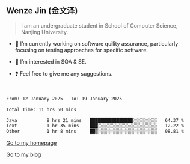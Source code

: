 ## Wenze Jin (金文泽)

> I am an undergraduate student in School of Computer Science, Nanjing University.

- 🔭 I’m currently working on software quility assurance, particularly focusing on testing approaches for specific software.
  
- 🌱 I’m interested in SQA & SE.
  
- ❓ Feel free to give me any suggestions.  

<br>  

<!--START_SECTION:waka-->

```txt
From: 12 January 2025 - To: 19 January 2025

Total Time: 11 hrs 50 mins

Java           8 hrs 21 mins   ████████████████░░░░░░░░░   64.37 %
Text           1 hr 35 mins    ███░░░░░░░░░░░░░░░░░░░░░░   12.22 %
Other          1 hr 8 mins     ██▒░░░░░░░░░░░░░░░░░░░░░░   08.81 %
```

<!--END_SECTION:waka-->

[Go to my homepage](https://wenzejin.github.io)

[Go to my blog](https://wenzejin.notion.site/Wenze-Jin-s-Blog-1635e9fa7b6d80b3adcedfacc74aa717?pvs=4)
